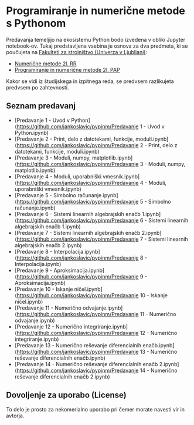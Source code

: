 # Programiranje in numerične metode s Pythonom

Predavanja temeljijo na ekosistemu Python bodo izvedena v obliki Jupyter notebook-ov. 
Tukaj predstavljena vsebina je osnova za dva predmeta, ki se poučujeta na [Fakulteti za strojništvo (Univerza v Ljubljani)](www.fs.uni-lj.si):

* [Numerične metode 2l. RR](http://lab.fs.uni-lj.si/ladisk/?what=incfl&flnm=NM.php)
* [Programiranje in numerične metode 2l. PAP](http://lab.fs.uni-lj.si/ladisk/?what=incfl&flnm=NM.php)

Kakor se vidi iz študijskega in izpitnega reda, se predvsem razlikujeta predvsem po zahtevnosti.

## Seznam predavanj

* [Predavanje 1 - Uvod v Python](https://github.com/jankoslavic/pypinm/Predavanje 1 - Uvod v Python.ipynb)
* [Predavanje 2 - Print, delo z datotekami, funkcije, moduli.ipynb](https://github.com/jankoslavic/pypinm/Predavanje 2 - Print, delo z datotekami, funkcije, moduli.ipynb)
* [Predavanje 3 - Moduli, numpy, matplotlib.ipynb](https://github.com/jankoslavic/pypinm/Predavanje 3 - Moduli, numpy, matplotlib.ipynb)
* [Predavanje 4 - Moduli, uporabniški vmesnik.ipynb](https://github.com/jankoslavic/pypinm/Predavanje 4 - Moduli, uporabniški vmesnik.ipynb)
* [Predavanje 5 - Simbolno računanje.ipynb](https://github.com/jankoslavic/pypinm/Predavanje 5 - Simbolno računanje.ipynb)
* [Predavanje 6 - Sistemi linearnih algebrajskih enačb 1.ipynb](https://github.com/jankoslavic/pypinm/Predavanje 6 - Sistemi linearnih algebrajskih enačb 1.ipynb)
* [Predavanje 7 - Sistemi linearnih algebrajskih enačb 2.ipynb](https://github.com/jankoslavic/pypinm/Predavanje 7 - Sistemi linearnih algebrajskih enačb 2.ipynb)
* [Predavanje 8 - Interpolacija.ipynb](https://github.com/jankoslavic/pypinm/Predavanje 8 - Interpolacija.ipynb)
* [Predavanje 9 - Aproksimacija.ipynb](https://github.com/jankoslavic/pypinm/Predavanje 9 - Aproksimacija.ipynb)
* [Predavanje 10 - Iskanje ničel.ipynb](https://github.com/jankoslavic/pypinm/Predavanje 10 - Iskanje ničel.ipynb)
* [Predavanje 11 - Numerično odvajanje.ipynb](https://github.com/jankoslavic/pypinm/Predavanje 11 - Numerično odvajanje.ipynb)
* [Predavanje 12 - Numerično integriranje.ipynb](https://github.com/jankoslavic/pypinm/Predavanje 12 - Numerično integriranje.ipynb)
* [Predavanje 13 - Numerično reševanje diferencialnih enačb.ipynb](https://github.com/jankoslavic/pypinm/Predavanje 13 - Numerično reševanje diferencialnih enačb.ipynb)
* [Predavanje 14 - Numerično reševanje diferencialnih enačb 2.ipynb](https://github.com/jankoslavic/pypinm/Predavanje 14 - Numerično reševanje diferencialnih enačb 2.ipynb)

## Dovoljenje za uporabo (License)
To delo je prosto za nekomerialno uporabo pri čemer morate navesti vir in avtorja.
